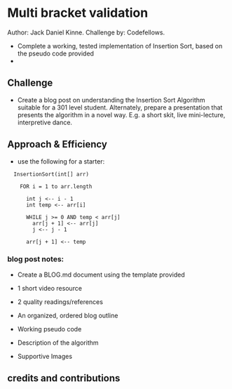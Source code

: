 # Multi bracket validation
Author: Jack Daniel Kinne.
Challenge by: Codefellows.
<!-- Short summary or background information -->
- Complete a working, tested implementation of Insertion Sort, based on the pseudo code provided
- 

## Challenge
<!-- Description of the challenge -->
- Create a blog post on understanding the Insertion Sort Algorithm suitable for 
    a 301 level student. Alternately, prepare a presentation that presents 
    the algorithm in a novel way. E.g. a short skit, live mini-lecture, 
    interpretive dance.

## Approach & Efficiency
<!-- What approach did you take? Why? What is the Big O space/time for this approach? -->
- use the following for a starter:
```
  InsertionSort(int[] arr)
  
    FOR i = 1 to arr.length
    
      int j <-- i - 1
      int temp <-- arr[i]
      
      WHILE j >= 0 AND temp < arr[j]
        arr[j + 1] <-- arr[j]
        j <-- j - 1
        
      arr[j + 1] <-- temp
```

### blog post notes:
- Create a BLOG.md document using the template provided
- 1 short video resource
- 2 quality readings/references
- An organized, ordered blog outline

- Working pseudo code
- Description of the algorithm
- Supportive Images


## credits and contributions


